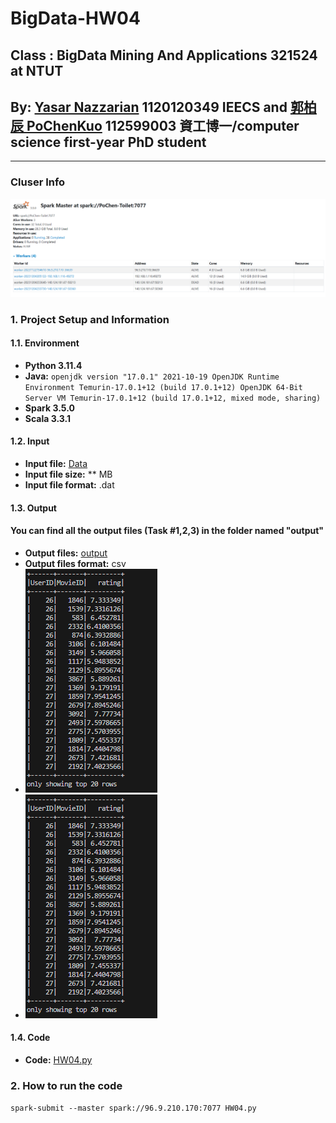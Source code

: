# BigData-HW04
## Class : BigData Mining And Applications 321524 at NTUT
## By: [Yasar Nazzarian](https://github.com/Yasar2019) 1120120349 IEECS and [郭柏辰 PoChenKuo](https://github.com/PoChenKuo) 112599003 資工博一/computer science first-year PhD student
----------------------------------------------------------------------------------------------
### **Cluser Info**
![Alt text](image.png)

### 1. Project Setup and Information
#### 1.1. Environment
* **Python 3.11.4**
* **Java:**
``openjdk version "17.0.1" 2021-10-19
OpenJDK Runtime Environment Temurin-17.0.1+12 (build 17.0.1+12)
OpenJDK 64-Bit Server VM Temurin-17.0.1+12 (build 17.0.1+12, mixed mode, sharing)``
* **Spark 3.5.0**
* **Scala 3.3.1**

#### 1.2. Input

* **Input file:** [Data](/ml-1m)
* **Input file size:** ** MB
* **Input file format:** .dat

#### 1.3. Output
#### You can find all the output files (Task #1,2,3) in the folder named "output"
* **Output files:** [output](output)
* **Output files format:** csv
* ![Alt text](task%234.png)
* ![Alt text](task%234.png)

#### 1.4. Code
* **Code:** [HW04.py](HW04.py)

### 2. How to run the code
```spark-submit --master spark://96.9.210.170:7077 HW04.py ```
